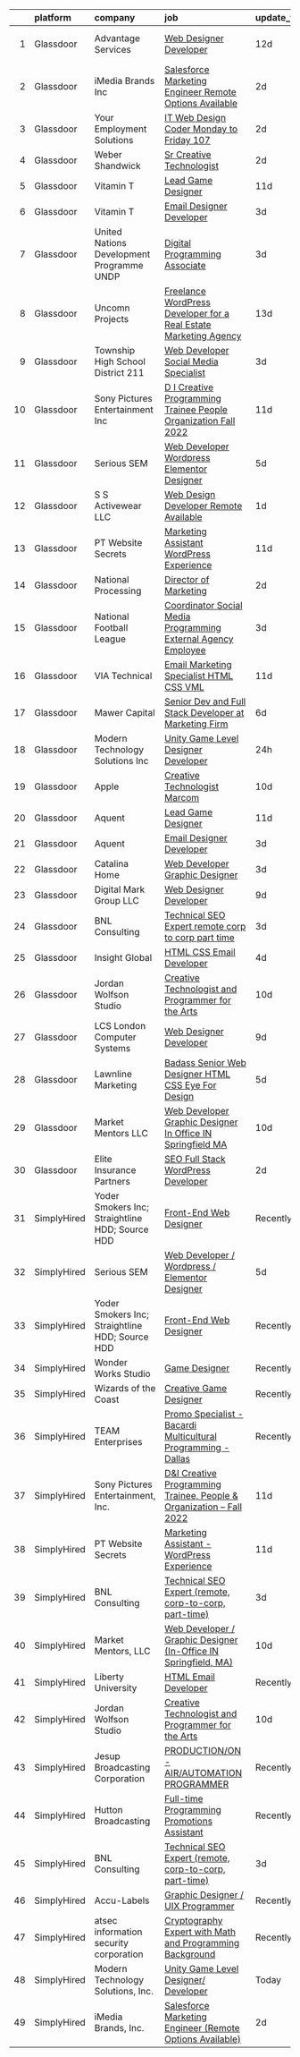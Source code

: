 

|    | platform    | company                                         | job                                                                                                                                                                                                                                                                                                                                                                                                                                                                                                                                                                                                                                                                                                                                                                                                                                                                                                                                                                                                                                                                                                                                              | update_time   | location               |
|---:|:------------|:------------------------------------------------|:-------------------------------------------------------------------------------------------------------------------------------------------------------------------------------------------------------------------------------------------------------------------------------------------------------------------------------------------------------------------------------------------------------------------------------------------------------------------------------------------------------------------------------------------------------------------------------------------------------------------------------------------------------------------------------------------------------------------------------------------------------------------------------------------------------------------------------------------------------------------------------------------------------------------------------------------------------------------------------------------------------------------------------------------------------------------------------------------------------------------------------------------------|:--------------|:-----------------------|
|  1 | Glassdoor   | Advantage Services                              | [Web Designer   Developer](https://www.glassdoor.com/partner/jobListing.htm?pos=113&ao=1110586&s=58&guid=000001833098caf0a2775f53f6f15e6d&src=GD_JOB_AD&t=SR&vt=w&ea=1&cs=1_ac457780&cb=1662967663721&jobListingId=1008103578570&cpc=292036AD7E8A5303&jrtk=3-0-1gco9hionghoj801-1gco9hipbgrhv800-1c0c8364cc3eff33--6NYlbfkN0APNKx5itsIl_6AEtj9J_zJmeANbbWAmSXjIuLUcSmeF4Cth_VZtTtvXCEgTOhJoMhjG6z_bVsNV6GfW9xH3MYjGwoIgkklIMMAw61vxQZy-ESj0HvncMC1_6F_kFktMksMlNmJIcLP-v40gxwmQ898EqjNlwAUKKkFOTm86Do_SvutZLICFQ-9Ag4vi12DPVhsvNlhDma8tk3oImu17P_lOtywIkUo5FMXsppNA_WnwaQoHT7B3v3ofAXgJhaLhMNIK3J8cNkZvHPd52u2H2ADWzmXYA3PHOU1OUxBE3eQaBArvwhg5384laKNusjADsqAsi82mWCJ2aBKptT3oTB4frPBMpx5KvEipLiPNbkeSaW0CBmgJ3ID-324ocEa3n4Z54Bnfei_d3YXG2tFxyFEO-Dn6JIBP5lRxmjNoB5gwbiQhCky0qZ7Eq11W4igsZmtuYv5Gjlh-o4tf4abVq-rIEM2WsiKA7RKbaGxyoA9iaKru35Au9wDV6pHxhEmMOE%3D)                                                                                                                                                                                                                                                                                | 12d           | Fort Lauderdale, FL    |
|  2 | Glassdoor   | iMedia Brands  Inc                              | [Salesforce Marketing Engineer  Remote Options Available ](https://www.glassdoor.com/partner/jobListing.htm?pos=102&ao=1110586&s=58&guid=000001833098caf0a2775f53f6f15e6d&src=GD_JOB_AD&t=SR&vt=w&ea=1&cs=1_23dc3fac&cb=1662967663720&jobListingId=1008128896528&cpc=70921BDA30D3726B&jrtk=3-0-1gco9hionghoj801-1gco9hipbgrhv800-817b4f6a254b6f0c--6NYlbfkN0BBtK8atiSzL1_OKElHOuhC6kZo36AFbA3XBAiBAoXlGBaua2c0PLJ7ro-CyDiCf76F4lDuAsFYns4locw24fNRIq2YDRR9uaiMjcUkympb12IGCY9471Xx40j-iJKDkjhNQawiGSmQJ7Aa-R9Ipm9MiK3vsqd4FVvwY1V5lzswIpSotqZ7mLERvPiOuScqc9WRp6y8Pp3oieV3yi1iLjDwQ8p415jaRQ0XBxQbPOPVuMNGivC2exdhXGB8N7yadS-BKmKqAgryIo1MGhDiOI_uqLu6dp0DyQnOMtZi8P85cZbRi6kzMLT3jCJOPQspvxSeLl5UKsHLp0fhBsiT3CmiPYa2Qn__E8y0IsDBo68bwReKJc0vGvTT4UIxPQ3Fizy1QSZt9MaH9BmVdwWdoi6vX8ctTTINM4unYe7tLkf1MU91ZcI9bHUK16kT9tIH4PFjQXtbJz4UFdKXOg45i4TCUGQcDinrPu3tQ3vpHFQiuMd6Bzp1e1kSz2qQkNQwTjx9kMlEgQe91kRtrYElnsGK)                                                                                                                                                                                                                              | 2d            | Remote                 |
|  3 | Glassdoor   | Your Employment Solutions                       | [IT Web Design Coder   Monday to Friday   107 ](https://www.glassdoor.com/partner/jobListing.htm?pos=121&ao=1110586&s=58&guid=000001833098caf0a2775f53f6f15e6d&src=GD_JOB_AD&t=SR&vt=w&ea=1&cs=1_b055279d&cb=1662967663722&jobListingId=1008129832807&cpc=F41FEAB56D215062&jrtk=3-0-1gco9hionghoj801-1gco9hipbgrhv800-2c9f59b0f4c277d0--6NYlbfkN0BoX6wpDdJTHeYlimlJm_P1-jbwQr-0B8vfz-ygzljkeGzGbXyjUuiWXLc_5d8-cOPG8TVIKlYBr_2im9kAv8sjZambDVdFbgvfgdvgEiH0xCdnpWeZdbmerImX81Q70XaQRLfItT7xnaEjZ7DjLgF7MEFN_TazJHtm_c3lM__LXVixK_R49ltfx1VHpfffsY65dx-6_K71s1jkBvcqeh5WhQkOZFzIFpbHi7IxFu5-8HEyyRKZvZQYvNbRHXn12LsvspmfUJNzHfiev06-8tFYbIYOObgX7Yp9pwvXV9-cJedj_-wpj0nzftp6V1I7JG_4XnDdULa7qm0r328-cmB4gihAHCmMsvBKLbNCTiFgEhD4FH1QKSp0iRlll8IT0Ug8V0kiCIQCW2HGrJf4SaDG6NHp_Qak2Esy0taahuxKuHoV511yLHRBs0DlBj5HwtbGXzcmgjaCOYoaByTakPAQAW7ShTjXAQa25nctPKb-j81gDfPe_AR1xwsjJQuBMXyrhUZL72Z1lw%3D%3D)                                                                                                                                                                                                                                             | 2d            | Lehi, UT               |
|  4 | Glassdoor   | Weber Shandwick                                 | [Sr Creative Technologist](https://www.glassdoor.com/partner/jobListing.htm?pos=129&ao=1136043&s=58&guid=000001833098caf0a2775f53f6f15e6d&src=GD_JOB_AD&t=SR&vt=w&cs=1_2993d074&cb=1662967663724&jobListingId=1008129731799&jrtk=3-0-1gco9hionghoj801-1gco9hipbgrhv800-595880e217b838c7-)                                                                                                                                                                                                                                                                                                                                                                                                                                                                                                                                                                                                                                                                                                                                                                                                                                                        | 2d            | New York, NY           |
|  5 | Glassdoor   | Vitamin T                                       | [Lead Game Designer](https://www.glassdoor.com/partner/jobListing.htm?pos=122&ao=1110586&s=58&guid=000001833098caf0a2775f53f6f15e6d&src=GD_JOB_AD&t=SR&vt=w&cs=1_c4c15030&cb=1662967663722&jobListingId=1008108060594&cpc=334ABAF5D42DC775&jrtk=3-0-1gco9hionghoj801-1gco9hipbgrhv800-f4be4eeb000f909d--6NYlbfkN0DMrcEu7yrtATojKJA7cEzGQ3FdRGWLh0CZQInL4ECGI6k5tN82kdM0OKoro5eXmjohAxU_Qx9zT-puw06eYiGZQ5Q79Sp7TuX3-KBGc5vvFMQDZM2BvXglA0cmnC1ycxOE_FI5iwuLDot1xWUhP-X0Jg64wmMSQ4fWj6f6_cutpnzFoAVaA2ZYTXwqasZ6TWuTXE9Z2sixN2_0YXVBtZ7nTHIDH3IHgFuC_g69IwG5lVLvTKcpLZvc2kGoaAVcsSVXGWN4ySaQEpxKIO8e-rEOErpiZeRE5lkVf3B013WPGmxPf-LQWvUCQ8xEc5aubrMcFWV3x2O2iN8RdjrKvpD3_ME8DA5K0-95k9CNfKvcKsKH5mMD2wQGDDgLNxPe8255QIlMMSMdJdqpDETKKQ2RqKbDC8kBGCEvYNkCQI_4_x1eWIA-mTRxJuE6PH2bQ7vqxr-CmdIpDtN6QJYKI9gFmawt_CoT5Wc%3D)                                                                                                                                                                                                                                                                                                                           | 11d           | Remote                 |
|  6 | Glassdoor   | Vitamin T                                       | [Email Designer   Developer](https://www.glassdoor.com/partner/jobListing.htm?pos=120&ao=1110586&s=58&guid=000001833098caf0a2775f53f6f15e6d&src=GD_JOB_AD&t=SR&vt=w&cs=1_d8c19a62&cb=1662967663722&jobListingId=1008127048026&cpc=FA84DF7EA1EC2398&jrtk=3-0-1gco9hionghoj801-1gco9hipbgrhv800-133ecd7508e94749--6NYlbfkN0DMrcEu7yrtATojKJA7cEzGQ3FdRGWLh0CZQInL4ECGI6k5tN82kdM0cJmh4vC7GggQS4YCC-NAfmmCq-zKxC88tLTQBFUkf4I31SaWKtwIQjq_gVD_4PSldorTX0RxkmXVZBnJxyvYmxjhFieFRy7XxphD9O1ucpkG2qtflqZfJfoiovpfeeDBoZDmw-WvgXkIqn42kbTs6CeAQu1ua-PyQU3xmydHKhmUyshutH2tMfhjgftLPw8wr7otjBaCX6l5Iijhmjj1T483dUL--gyoRD2GtJKEQD37m_8iWxgOjodDC-MDr3Fvk8_B0crLvwvim-9MHxIR_Hjd1gfM6qpWcKg3xZT8_AF2GXOxkMMUTYc9DGK48AgxDhBhFsPU3En-k3AG_8ILtzVSCKSkILmaUJ9vaRG92AiFu244gVFT85Y6NCCk2-ObrSVRPZ65AjmUufiq3ZcQGzXoI-v0Xf2ppY8e7wrOwixBb-r8c1PtLQ%3D%3D)                                                                                                                                                                                                                                                                                                     | 3d            | Richmond, VA           |
|  7 | Glassdoor   | United Nations Development Programme  UNDP      | [Digital Programming Associate](https://www.glassdoor.com/partner/jobListing.htm?pos=125&ao=1136043&s=58&guid=000001833098caf0a2775f53f6f15e6d&src=GD_JOB_AD&t=SR&vt=w&cs=1_7e51da64&cb=1662967663722&jobListingId=1008126679375&jrtk=3-0-1gco9hionghoj801-1gco9hipbgrhv800-c0c7b1a1f72db52e-)                                                                                                                                                                                                                                                                                                                                                                                                                                                                                                                                                                                                                                                                                                                                                                                                                                                   | 3d            | Remote                 |
|  8 | Glassdoor   | Uncomn Projects                                 | [Freelance WordPress Developer for a Real Estate Marketing Agency](https://www.glassdoor.com/partner/jobListing.htm?pos=107&ao=1110586&s=58&guid=000001833098caf0a2775f53f6f15e6d&src=GD_JOB_AD&t=SR&vt=w&ea=1&cs=1_8c21aa6d&cb=1662967663720&jobListingId=1008101514744&cpc=9C2286EA3771AAF6&jrtk=3-0-1gco9hionghoj801-1gco9hipbgrhv800-55c7ea5da921dd63--6NYlbfkN0BKcv96LAN5JP5r9t3e9WCk6GBMa7XVoW6HuhSN1eWrgfSSNrj3GQh8EPqdKM4S0bDx-bPvOJMJns5KLtezFoaJGf5x59ereELTgvzgO3nvo3zukJQ42wvV88uwAOlJiGnTliTmYAMhGkQ1pIqqIhSQs2tGXdQLFW9nP2tPSXFhTXhbzRyJskaU84MZM79wY3Rzw34x0hufnwTJ5pvX1fYrXKA8aPTbWCPhN8VFx4SP0TSl81nUI3t6j8CxLhJXzf_-2MyC0lxPf52CLDRm-JNIxmusizlO8k9V9sD-z7zQYbI9imvWmm6I-GxrlrSsondoWPa_gW05-mZRz-bEswmlR5aeHzxgfxKg6yDurOg2VzxMboWYCPTCWuplnIyQFLCIquw0m6UYgb3CXQpYW5zTxIyyGJy9IY0RTM6C0rxh8zzSXD2OnKK7fSKCcz58Sge_C3hzezAMWjRs0VmfYpBH-EvtdcwiH4PsN5Sdj_raF1y714SagsU-Lrc2RSzDj69oqxQgNrr0KUfW11mPe3985WaMDJPPYSe49WPeaPFCx-jBjEClaIyw)                                                                                                                                                                                      | 13d           | Arizona                |
|  9 | Glassdoor   | Township High School District 211               | [Web Developer  Social Media Specialist](https://www.glassdoor.com/partner/jobListing.htm?pos=110&ao=1110586&s=58&guid=000001833098caf0a2775f53f6f15e6d&src=GD_JOB_AD&t=SR&vt=w&ea=1&cs=1_58c53cd0&cb=1662967663721&jobListingId=1008126791574&cpc=B576E40E3A51D23B&jrtk=3-0-1gco9hionghoj801-1gco9hipbgrhv800-31c2bc176e2bcbab--6NYlbfkN0BvRTtPYviBXXga901bZda-x9dVbr3mkLrPNoe7KgsTz68QsHh34GSM90vVwyTaEndtYI0pe953W1rkkBGAbyuAKY_ZszoiwJmg3JbfF4AW655q9sZlWK9uJIjd_GGvixM2nNpmP1A7p0parvgProH3THElPIkKORt04eYR36BtKMpoYfce3ruRaPmIVLoRf_ojMk0pLddUNgQmr6eobZYK02fZCtQV1vEjEG_JRfiwkyaVyko1uhfOH53ymtzK7eIDrUmvNNS5aKiDJsAZ0gUBDXh7SjbIC_l1EQ1HR6wlneFHi3r9GA4ccbhRuIoWD73txHCnSSwbhzl9AvG1751eFwnH5kkNgGV1UwYMrGENz1Jw7RsQnHBAaNbREHdWyaLP9PoU6NaF0Kb_Nw0oZpzvrykWVMe6d-uryXKYCnhoMHAgCO74t_m9sVeQh4kl76gQx1oDB8k36oeNTtH3zwP1QIZOJ_CY9XN_D8S8gIZXV1OLsswaSkItG8agw3gHTmj6qI7A5a_BotiXwIaTS-tm)                                                                                                                                                                                                                                                | 3d            | Palatine, IL           |
| 10 | Glassdoor   | Sony Pictures Entertainment  Inc                | [D I Creative Programming Trainee  People   Organization   Fall 2022](https://www.glassdoor.com/partner/jobListing.htm?pos=123&ao=1136043&s=58&guid=000001833098caf0a2775f53f6f15e6d&src=GD_JOB_AD&t=SR&vt=w&cs=1_d4b114a4&cb=1662967663722&jobListingId=1008105881655&jrtk=3-0-1gco9hionghoj801-1gco9hipbgrhv800-4798cfcf5f8aef95-)                                                                                                                                                                                                                                                                                                                                                                                                                                                                                                                                                                                                                                                                                                                                                                                                             | 11d           | Culver City, CA        |
| 11 | Glassdoor   | Serious SEM                                     | [Web Developer   Wordpress   Elementor Designer](https://www.glassdoor.com/partner/jobListing.htm?pos=124&ao=1136043&s=58&guid=000001833098caf0a2775f53f6f15e6d&src=GD_JOB_AD&t=SR&vt=w&ea=1&cs=1_bb53ab64&cb=1662967663722&jobListingId=1008120875633&jrtk=3-0-1gco9hionghoj801-1gco9hipbgrhv800-47c965003bdd69a0-)                                                                                                                                                                                                                                                                                                                                                                                                                                                                                                                                                                                                                                                                                                                                                                                                                             | 5d            | Remote                 |
| 12 | Glassdoor   | S S Activewear LLC                              | [Web Design Developer  Remote Available ](https://www.glassdoor.com/partner/jobListing.htm?pos=108&ao=1110586&s=58&guid=000001833098caf0a2775f53f6f15e6d&src=GD_JOB_AD&t=SR&vt=w&ea=1&cs=1_983bdb21&cb=1662967663720&jobListingId=1008131212019&cpc=D69957E0862862E0&jrtk=3-0-1gco9hionghoj801-1gco9hipbgrhv800-e77e0e5672b8281f--6NYlbfkN0Ajr136nt6A_LHOZ7dazkZBMRVGXfFx1UH3hXSlGZi78qV2vh4IIPaG56QxCFgA56BicBY0oInP0QPYJd4kFVbc7huEHz1FXVqLxP8gElzXxfnWXkWC5Tk3amEWpKQOdd2DP_B235foqRfXk2sCy5zcr5ta9uztYyWr8zoLSfktUae741wAEOImCxf8e0o5q_ycQgCe-ixKA06BIbumOe5BLPPJtlkagwve9y4va0OfsQAKsxCenDo-e0egBF_YeVmTaHsb1PpDIbaoJ-eYjDbMmxUWv8fj7G0beWAKyGORx_JlfmO-hjc2X3U4Lq_pWGgn2y_yf7pD5wQMmCT-zg7gRxv-1pWVYXalYASqNipyGcm_D6yJUV8N8BWOYRmHeUHCXzRQRQSM7ARFwpZNe-L-ul8Je8fixH5MQ1VA-D8kqxfZN-s_5JeneyQklTaG6FEQEu2Tedji3kKG4UAM1IH2NCtatxwaHVUiEYu1ValIqwcaQEyxaOk4vB7Dk8a0yD4VpZECj-feWEDPsUfv0IA5y-i78LLHh7mGAwdMUjaajD4omhr2W71eO_-KrilXPT9M6R97M1Xmkjv_blWPw69WSYTHjMxxnwY4uG6cK9oJvzS7nOPnGSusm1IKuXwMqOrBEUx8wtPVv9WTDxZe2zrLWTlZgm7FsG2cO4z_vsRypsQn5DkemYiP3wJt9kx4EIov0odx0NWaIO1Z4lo8RMj2Va_G_nT2h_AijjaOvkwb2h9ZE6TJmd1nEfxwIJZjfHs%3D) | 1d            | Bolingbrook, IL        |
| 13 | Glassdoor   | PT Website Secrets                              | [Marketing Assistant   WordPress Experience](https://www.glassdoor.com/partner/jobListing.htm?pos=128&ao=1136043&s=58&guid=000001833098caf0a2775f53f6f15e6d&src=GD_JOB_AD&t=SR&vt=w&ea=1&cs=1_39ac5d77&cb=1662967663722&jobListingId=1008106201773&jrtk=3-0-1gco9hionghoj801-1gco9hipbgrhv800-479775449f138a9d-)                                                                                                                                                                                                                                                                                                                                                                                                                                                                                                                                                                                                                                                                                                                                                                                                                                 | 11d           | Remote                 |
| 14 | Glassdoor   | National Processing                             | [Director of Marketing](https://www.glassdoor.com/partner/jobListing.htm?pos=111&ao=1110586&s=58&guid=000001833098caf0a2775f53f6f15e6d&src=GD_JOB_AD&t=SR&vt=w&ea=1&cs=1_293f7a64&cb=1662967663721&jobListingId=1008129859229&cpc=983919718F9DC6F6&jrtk=3-0-1gco9hionghoj801-1gco9hipbgrhv800-14822a1a6678445d--6NYlbfkN0C7FdYqye7fR5lUV8IgWPkZ54W6iO3v9h1VSxsEbL_uy5syd58eeU2TZYzRRJLfr_9-MDPy5jpnJ4tXrtflgd4V63xn5Hu5qzuq7z7D5f56TIlDf3CsOTePerXDN5WWijbQY0B7v-mDuucbc4xp6o6btPbjXiaJWXDvJWf0tX60w1X7rNiEYsKNl6Fr5VS567QG08ZiEGbGqnde_3QEspLhh-rZSC9Zi62o2TT8kzyo54Y9K_DOdyJQmNsfnsjoXXmE2IM3gt8BJxs9QHo0M9uCWoBIMr-DhD2eqrhiH0iV2O3gi3UE_oj7UciESKNmbPfvw9WhBiPFXJPZNOMfO9441jFx-Le70UVPKB7gN0jk2962I_8F6AJ-ID7yWS3yprERvT1tl3RfIuyT49z_RIDtIcyK6L4gxzCvbXGSLxFlnjEkZOaBDlyMqZ3Kpi1ysvmPH4lWpBO5n7WR-OEHpAhzN-2cokKbTudxfZMAvVMDsVH3BSDZQhlRrfiBwC51CJlC8aoI7qaLOA%3D%3D)                                                                                                                                                                                                                                                                     | 2d            | Orem, UT               |
| 15 | Glassdoor   | National Football League                        | [Coordinator  Social Media Programming  External Agency Employee ](https://www.glassdoor.com/partner/jobListing.htm?pos=130&ao=1136043&s=58&guid=000001833098caf0a2775f53f6f15e6d&src=GD_JOB_AD&t=SR&vt=w&cs=1_7d894561&cb=1662967663724&jobListingId=1008126536086&jrtk=3-0-1gco9hionghoj801-1gco9hipbgrhv800-4c6860643e50d906-)                                                                                                                                                                                                                                                                                                                                                                                                                                                                                                                                                                                                                                                                                                                                                                                                                | 3d            | Inglewood, CA          |
| 16 | Glassdoor   | VIA Technical                                   | [Email Marketing Specialist  HTML  CSS  VML ](https://www.glassdoor.com/partner/jobListing.htm?pos=105&ao=1110586&s=58&guid=000001833098caf0a2775f53f6f15e6d&src=GD_JOB_AD&t=SR&vt=w&ea=1&cs=1_1abc061d&cb=1662967663720&jobListingId=1008106177694&cpc=7B56092626AD5646&jrtk=3-0-1gco9hionghoj801-1gco9hipbgrhv800-a7b269db53e92351--6NYlbfkN0DiMOjtWe4T5v3kAjl8_2bayrJS56UUlntEwXslP8cANY48OY_wSkTvA2xp4BkUxfc-0SJDK8YWz_8RiUcQc6IgiXLzEtdd8hHZ9AGkF3JwasucB1Ts6R5QsAtXRi9zIUpT_HqQbx0QAi6DTNV_7ddAE4nZK7aZ6_cbJfFtruoXrhFPG3p_NjQINC6_wlzgxXJJkTi2HJzyY7VRW67RyB_urwaGN8UdAU1Eio7ga131vIY_KDOkcPpJtfN77HxqXuv_tb6L8pCc81AJ1reKvw0GA3q5zC5bVPbdp1Vs8uWmT48oFp_6cxPja_W26EX0pLRL6FOeCuUbe0a-ve39ge3r0DHrfkIfN5FVfPlAJm3fSPklqySWovJYNLO6Kf0EhG-gzJKZpOi3KEoNLKlqMUPwvwUe8pETpTjBIC62TaXn4gFHGVJS9RoSku14TKpRH50xYrGqR8H86ZQJzRYeA-hKubALvjRfoXc-5V9lYb8C6FZI6X4oYCItbnC6mSjZ--nW0kYnEN4udc87iZOKW2d2y7n13jyWRktq_OWlIY6WBw%3D%3D)                                                                                                                                                                                                               | 11d           | San Diego, CA          |
| 17 | Glassdoor   | Mawer Capital                                   | [Senior Dev and Full Stack Developer at Marketing Firm](https://www.glassdoor.com/partner/jobListing.htm?pos=103&ao=1110586&s=58&guid=000001833098caf0a2775f53f6f15e6d&src=GD_JOB_AD&t=SR&vt=w&ea=1&cs=1_53cf0c68&cb=1662967663720&jobListingId=1008118949504&cpc=EF3517814427C4B8&jrtk=3-0-1gco9hionghoj801-1gco9hipbgrhv800-1073e5773866655b--6NYlbfkN0BzyIYrTMR_AjNKh_kvAG8N613gtHPANQ3sdLTkrtBd-xoNshQoLJljG5LGTFOBz0XgnGPkInm1QyVRzwhKcaMw1lQ2emXWTGze3rmnmzOLUucJ4k-c58iDjY1OrydMVvXRXB-Vg3aNKb2e3B6Vy2DcD6P3m_29_M8OMxNiwQ2KA88cY4UXbj3QoS7XpJELSJenbZAT7RN_0DwZbWIyXnuAxKMNQsMWV8gRiNVr7LOLAbnuJzdDaumoUZpFCwTO7EaT6jYFNk8EEKBkQicWCMUOsqxBNpFBIfNDEVVWW5FJpX5NiXDWrGxrxGbqMEz8pQrGWSgYAhH1LcPO96l-5sXXWS6rltPYwf7uuvZvChPFKirLBmWmDdzvVqyWHL9buRqbNKiVxCsTfBOdfsdAdgkbtWmEpXS5hsG02a8u-bfzNIpTxSi1hpdLRfvSU7-M65QVT73Xw3ZGbVOrh5MecZReedSpRJZDFHZNjaJolAt94FzIJg6CCF0yZ6e4fh9_n3ltqf3EyjcVA6fd8WW6Wr6F)                                                                                                                                                                                                                                 | 6d            | Clearwater, FL         |
| 18 | Glassdoor   | Modern Technology Solutions  Inc                | [Unity Game Level Designer  Developer](https://www.glassdoor.com/partner/jobListing.htm?pos=116&ao=1110586&s=58&guid=000001833098caf0a2775f53f6f15e6d&src=GD_JOB_AD&t=SR&vt=w&cs=1_1cca0d0f&cb=1662967663721&jobListingId=1008132425349&cpc=3BA4CE39D5B5DEF5&jrtk=3-0-1gco9hionghoj801-1gco9hipbgrhv800-0a88ef1b962587b2--6NYlbfkN0C26OT7h5zXl7z1yVTYwN1d43osiYS9hmGqw_eY7i5KFzRWaSyxghJjTLzNEsEWeJg2uT84Q0b5CKffvvP3NBncxTu_TgNE9J81lAmJPSmQ-3mi6ywL1wtYjzmX6qWRrTCY0cYNq_gxzYkM-S9HJeE7F_PLxS-KR9-s3cEMD2_1uUY7QvOfarzzpBj5El-P8iii2c9yNvr8uyuD3bHfZGInk-vyceTXid0rmVhyUAgjxksBjpK5jwQp4vzgasY8UgQgYOBcXR6woIx2j9FzWANCid8yt_nh6qJl3Lw2o6j_HcC809AKCcIYR07Gr5Mj1_tACr6nRAhSpuQEuPFFIbieqNhi1TvIgBmBHJ9FoePmrZfujztDEpqrelkusq7Xw6bujXKhNjHIlJZPuR69FsuQqkpJnLdPwcQ_WwIfvTb0qDdW-EDSJf0J)                                                                                                                                                                                                                                                                                                                                                       | 24h           | Huntsville, AL         |
| 19 | Glassdoor   | Apple                                           | [Creative Technologist  Marcom](https://www.glassdoor.com/partner/jobListing.htm?pos=127&ao=1136043&s=58&guid=000001833098caf0a2775f53f6f15e6d&src=GD_JOB_AD&t=SR&vt=w&cs=1_b3b5db0c&cb=1662967663722&jobListingId=1008111206952&jrtk=3-0-1gco9hionghoj801-1gco9hipbgrhv800-44ee546d4a615340-)                                                                                                                                                                                                                                                                                                                                                                                                                                                                                                                                                                                                                                                                                                                                                                                                                                                   | 10d           | Cupertino, CA          |
| 20 | Glassdoor   | Aquent                                          | [Lead Game Designer](https://www.glassdoor.com/partner/jobListing.htm?pos=118&ao=1110586&s=58&guid=000001833098caf0a2775f53f6f15e6d&src=GD_JOB_AD&t=SR&vt=w&cs=1_7195305b&cb=1662967663722&jobListingId=1008108310078&cpc=F41FEAB56D215062&jrtk=3-0-1gco9hionghoj801-1gco9hipbgrhv800-0ddd2e219487aba8--6NYlbfkN0DMrcEu7yrtATojKJA7cEzGQ3FdRGWLh0CZQInL4ECGI9gD0Wolx9R2EDT7B77c2cRj8iidoX7eQVC0t6PEugt0eB5PzpB2fgoj1__UV7p8RAaYnSo51AE4ZzlNz3TKJDGRSzEWwS13w7v4UZFRIghbTNMFFynAV2bLsPd0y1kGH0hCF527et3cwXLh6aQhKDHmBMRBqHrpivGvskF3fGwZcdzDAT68G0l5q_D366rCcGcY6FTMQ66RYAHZw4pQE24Mr2MNigISI66lcWV3ySUSgCXgRCF5RL82yQ6FzlVan9axOeLlnhltMFjsukP1lGx2zpq9jaO29IoAsNj9PjJPfE6kx2Sh8b2ylL0xDYshdkDQK9qfAwY5--Pv7FmwAWafjkkR1KP46E3cJhsV8X8Q21FqaLyWziD7za-lSvUrKL2bgDbx-a9ArGLCvtXyCCC1hW82frLRHtL_uPh1XLvgZxvyCGA7Nr8%3D)                                                                                                                                                                                                                                                                                                                           | 11d           | Remote                 |
| 21 | Glassdoor   | Aquent                                          | [Email Designer   Developer](https://www.glassdoor.com/partner/jobListing.htm?pos=117&ao=1110586&s=58&guid=000001833098caf0a2775f53f6f15e6d&src=GD_JOB_AD&t=SR&vt=w&cs=1_7be248d7&cb=1662967663721&jobListingId=1008127103959&cpc=1FDE87803EF93CD3&jrtk=3-0-1gco9hionghoj801-1gco9hipbgrhv800-d728f7b1044b615c--6NYlbfkN0DMrcEu7yrtATojKJA7cEzGQ3FdRGWLh0CZQInL4ECGI9gD0Wolx9R2v-Aex0-GK04LMXPURfGGnNi5uqQzFCg0hF2TYxmKGToa-C7itZzGO5PLQDVPaX3gxMtS-lBcSLPRUoR54mHyaQGwU7jJFUzGc3p3xB49LrIbkPamR03ue4O0GWlgEvP47bY6fip142AYaXZqB_GmxrHL692Y7OkhROugqGxVp_l-M2UyHzSwNwvuR_HTBojNawfEc39ODy0DgzO6dcAMsnTSUN-oADFP1_cJFl6PrVBW4Gu3HDTBwbCuaJQkII2w7HQqlw70hDtvBuOrrgcxl4PfSPZ16tIVxIMbQE3y1MpysWSwlAfTBM03bKo0mnSXApe8k3cBqgadqfoNLVG9Qiverweu3Iu8rKDJPVpm_95Mgp_joTvQ8Nu6DQz3kjnKjbbst-O7EYQC8hUNsArUmA%3D%3D)                                                                                                                                                                                                                                                                                                                                     | 3d            | Richmond, VA           |
| 22 | Glassdoor   | Catalina Home                                   | [Web Developer Graphic Designer](https://www.glassdoor.com/partner/jobListing.htm?pos=115&ao=1110586&s=58&guid=000001833098caf0a2775f53f6f15e6d&src=GD_JOB_AD&t=SR&vt=w&ea=1&cs=1_baf6bb9b&cb=1662967663721&jobListingId=1008126744238&cpc=AF770993EC679D41&jrtk=3-0-1gco9hionghoj801-1gco9hipbgrhv800-e853527e115b99b9--6NYlbfkN0C2jZJFrLxaPA0GelnsGYXGIqBCI4fxbylvGcZVymefRVHTge5Vuj8fmjk9WeL_qMAglPTVIaoVPsSBLS28IXChoGYeq-UQtzX_TJY9-6q5LtESYZh4jxehow0o9lDjnHX9wN9ZBMJcNgKm6f1s_0LhC4kjYiGbTFXChbRwEYeC-xWSKCL9BrSwtreZAJ8rYO6nQcS4JKiFDZ8KtgXhtZngvyoiUXW1qaobRysu33L4Ec0qas1OtubVbb6H9MhHD3xmkzboTnMdi9ne3U_77tQqNtAu9I19jzM8UgBhLq8BG2asKjcUnwzSa2_5l8jlMM_OnqSXTgLw9iwocMeQD0Hrz2XXpq348oskoBsLz1-3mpOiLCeMP_GDnCfU3DKd8yjgc0d5QMk-jRsriXsK9MMDRPBQ3MZIp69cpNq_km5jk6acD3Sq6giYzZhvnWgMXnK0CFPdK0pdtFxrXiYF87oUzUr8uD-nWNWSyoQAy-rvh3jrLJDbkRsvSUcpIz99CyA%3D)                                                                                                                                                                                                                                                                          | 3d            | United States          |
| 23 | Glassdoor   | Digital Mark Group LLC                          | [Web Designer Developer](https://www.glassdoor.com/partner/jobListing.htm?pos=104&ao=1110586&s=58&guid=000001833098caf0a2775f53f6f15e6d&src=GD_JOB_AD&t=SR&vt=w&ea=1&cs=1_ce1a6ec8&cb=1662967663720&jobListingId=1008114370558&cpc=8A2751AE3750FD0B&jrtk=3-0-1gco9hionghoj801-1gco9hipbgrhv800-6828cf6de63f7dc1--6NYlbfkN0ANkou4taVk2XZZ848dRfo5kKh06_3FAnany_4ItHTq-u6JcicZqWFbHbAxD0ssval1uFKr5hjroKk-voQEJfLVfjOS1uxmnHK5o9zB5WB_W38-GmKH85zuUArPfKNnqi5EucZBCpaZUSBgLt-J-gcdNl8sDK17kpXmpyKs7WEpLczd0bRzTN8gOeg1b1Lqt5Vggby4v5VXvPhWfHlXz53ihQxjG7jLTB4zJwIONUkh-V6VkL_e-6PYmLGXYbHML6tuR68DkvyecqbqHptRh4qdG_DQw55U97ScsEwSeSpBqMSkN86Pqj1-8R3msSFvedDZE7vA7LSbQ6ekmZNumrf7NXJT92NvghNnI9PnuCo4TzbSYri204Q5rYu0GkpiJzNfLOC9SDB5t-vdlnldLBA3S-NbkSm1ETkLthv03K2aKjgNRq6SzYNkWk20ZtKP0c0Qa7-6t_uxa0OUrEEs07NZYInSI_p0iQ_IZzbzC-mcvtqdtQ1bOn4PoO1dlixF1Qc%3D)                                                                                                                                                                                                                                                                                  | 9d            | Beaverton, OR          |
| 24 | Glassdoor   | BNL Consulting                                  | [Technical SEO Expert  remote  corp to corp  part time ](https://www.glassdoor.com/partner/jobListing.htm?pos=106&ao=1110586&s=58&guid=000001833098caf0a2775f53f6f15e6d&src=GD_JOB_AD&t=SR&vt=w&ea=1&cs=1_053f1c0f&cb=1662967663720&jobListingId=1008125956128&cpc=7F6F94E2229B3AB5&jrtk=3-0-1gco9hionghoj801-1gco9hipbgrhv800-47594a9c03d0d9ee--6NYlbfkN0C_eQCgnQ3dunn2kgXxy7uUxBB8Rm9uGSd45wqHXb30Yhouy9iaZ5tM-buZODdeWhkxcLZ-P8HpVwdiJJkDZwZdqfCN6nBcd16_TJfDogr1G06Jkw1xVd5RFtOvPKtffE1EIfYg4PMn3sFvUuwX5OwMAQzJ6VlzbU0P-e1WfYEJzV9Zh64upAZHapz5_nyvl3lrpBrBk3KGQnJ_uR5k3XykfMddFfwAgIznbIhHGe92PaevCRYVrVU9tYzaaRDYMa3lqXyUqucKFFQETSGcbBJGOcysy_Gh-shpB33kpTXK7nWGdEovPJGImZGt87EL2ykvpT9jAiAaPi0EQj5gOstBq5JzconzwTwgnMJkR1k0mLNA22L0L2XBasTu2PpFUZeENu7SDomD0Rfhp3mmD7RzlVnaKuoxJA8a0HDwf7MLWAE5_7HTlG-kEeTdDgF3db9FwirHOJ8gOENVd3O32GFxAwm7MqSU6Zy7SdCJNApeI3YzN5f9YznO28efZ7fH6PU%3D)                                                                                                                                                                                                                                                  | 3d            | Remote                 |
| 25 | Glassdoor   | Insight Global                                  | [HTML CSS Email Developer](https://www.glassdoor.com/partner/jobListing.htm?pos=119&ao=1110586&s=58&guid=000001833098caf0a2775f53f6f15e6d&src=GD_JOB_AD&t=SR&vt=w&cs=1_41d98715&cb=1662967663722&jobListingId=1008123851405&cpc=F41FEAB56D215062&jrtk=3-0-1gco9hionghoj801-1gco9hipbgrhv800-2bb26e53df401d6e--6NYlbfkN0BKkHZu3wF05EeDimN_p6sYpKCMArvwa95YdH7UpkaBCqc7l59Erwqcl-ZxWPl_M-kOqp5g47M4lDTLA9QWPY8GVtcc5XMeFW-fO1w-LLs1gMDn2roTG1J9Q4HzZE-9ZrOazbX_1T8hdOGnWKEFIEf_xeEjHxa2TEEZsdV2ushupVkvfEtlwM7NQ6hnrJCIRchoSA4wWMgj-ZM65jkM11tuGYKfPrbAnzJr_8z6KMznj1BLZFU52BhUjf9_CRmnLLZ5uJnx_ea2WBL2mTbRC2YoosWlt2iSJuYYJCgd92L0RaEDcADI8YVNcfJUbSu2PvQOgyW9baRz237DGsJhVV-5J2dqNol5-Sj5mgAkXX4owWZDhZSKYKV-00ZEVCNpedHdSNFG2wRaFE5IqTsxKCiZeI3uOjDfXkJjULtQdNls2A3nYg7opqskNccnhmIYCaw-wk1sIPtzwCbowEDCZZz0OJnY0OeV8NQD5oVBIiTHWQ%3D%3D)                                                                                                                                                                                                                                                                                                       | 4d            | Seattle, WA            |
| 26 | Glassdoor   | Jordan Wolfson Studio                           | [Creative Technologist and Programmer for the Arts](https://www.glassdoor.com/partner/jobListing.htm?pos=126&ao=1136043&s=58&guid=000001833098caf0a2775f53f6f15e6d&src=GD_JOB_AD&t=SR&vt=w&ea=1&cs=1_4d8233e4&cb=1662967663722&jobListingId=1008111369086&jrtk=3-0-1gco9hionghoj801-1gco9hipbgrhv800-c131358dfa58f6ae-)                                                                                                                                                                                                                                                                                                                                                                                                                                                                                                                                                                                                                                                                                                                                                                                                                          | 10d           | Van Nuys, CA           |
| 27 | Glassdoor   | LCS   London Computer Systems                   | [Web Designer Developer](https://www.glassdoor.com/partner/jobListing.htm?pos=114&ao=1110586&s=58&guid=000001833098caf0a2775f53f6f15e6d&src=GD_JOB_AD&t=SR&vt=w&ea=1&cs=1_cb0d862b&cb=1662967663721&jobListingId=1008115098853&cpc=973E6D846143997F&jrtk=3-0-1gco9hionghoj801-1gco9hipbgrhv800-eb559503626e437e--6NYlbfkN0CckLY1Y7Nzm7RAXoTq-bvgsovIKUj47znE7HlWw5vlrDWT7l6GaPFsZiavTqzdiZefilkq0eK7ooO2UmyEjA3ruDPHRYqPAqZHvh3uHCCVFes1hX1BlSNoTOeDBO0sulnga_OCt1XMUtjx7hcPflgmxo19x375lNV3DrNMeUXqm1UbMfPfxuQ2Dw5dPd9YlI3DLiBdETwfV1huwKTc2Ul8NpP3OSEvaLDt1e3Ge-xzO26BF54PmiYngJTmGvJIjCrZrScRiqNISj2BkWGSVWTJJR0tD6adlq9MkGMH3n7MmfsXhaXMwcINXm4sZic4v-lnn4dfc1PPY_15kuWw-in37Reb1vWiqona9Z39yEGEK-9FSNc7XspFbBsjf0uvE1RlBW9b-GAipMH4jVJhqEdPOsDMWNbljk2g60H_pnBVt4YUz3kOSRwEyC1KOrtGbCtRYVv3f0QLV2iIL5wh-j6stkN08ud78LV4M028kd4buzDWNM4Z9vhvwF6UKOVSoLJuhCv3WBi0gtn4hX3ItcJ7pw_5H7JIPInQd_ZG2dO6KNy8q2Cvn3oKgRwz9kZde3Terb8Bv296FMoHvET1il3BolfrHm9_rIwfa3DeqN4GlJt6YJHhxbFYpLLVIej821i2jwi5MXVxYws4frLYZxgiHL84YIW_q2Xb-A8a0mpkxW0nPabPFD44UzguZiZkKS1884r4oKLurYnyzKCaeJDXu6RHgwTnNLNAC7Ag-a1fPX2Q2QAnmk4ZYiWDZ4jBSKw%3D)                  | 9d            | Cincinnati, OH         |
| 28 | Glassdoor   | Lawnline Marketing                              | [Badass Senior Web Designer   HTML  CSS    Eye For Design](https://www.glassdoor.com/partner/jobListing.htm?pos=109&ao=1110586&s=58&guid=000001833098caf0a2775f53f6f15e6d&src=GD_JOB_AD&t=SR&vt=w&ea=1&cs=1_93aa931d&cb=1662967663721&jobListingId=1008120882675&cpc=8F7BC0C6B9F707AE&jrtk=3-0-1gco9hionghoj801-1gco9hipbgrhv800-799d3b6200d2ca0f--6NYlbfkN0CSgGTbSPgM0xpgWRkp5SRTexU57Zk_6_bZ18eqb9d2QMNixyVwwV4KRgTmDlEdWYROdGtgbEQb-8Pp6gz2lZmPmMAn0Eom_K180qwYKG-HjvPXetn6GdzIsbOYxjIjPc-xMeaRUTisCAvWWTTINzVJJhpzwIIMRxRDzi18rR0lRruj0YyZxufEfF9YWIB5Sl3xVWMxKticZfo3rgdZT0yghaBfjjf52Z6DXUIlIBRVeTzVHbZzBMpYicqIQHbhXlgjaBsxqU7XTIF7m6ipPcbjrk5mRdXxfWJ2bg1O-VldGKaWGvUJWoziPI3fStxnN8Cur59aX8RYqz1z2JBriqQmn_I7Ns3Qlvkis-_DnO5qcwxTmWbbI03PQJqGdP4yg5ntMYDyTnS5fdzu6gp15BaiGafVf1qhgKSbCy3FxOW-3MKoxtDNfof-NVA5IL4n5OO60ye3SV_rv5l7BiSAv1e38thF9gj0qr61fwi_2M2fHhhc0PxYA9P-HDRHMycx_3vAi7ketoR8biaHzoISvEfSL1tOVaYeErVsb4Y0_0P3-A%3D%3D)                                                                                                                                                                                                  | 5d            | Tampa, FL              |
| 29 | Glassdoor   | Market Mentors  LLC                             | [Web Developer   Graphic Designer  In Office IN Springfield  MA ](https://www.glassdoor.com/partner/jobListing.htm?pos=101&ao=1110586&s=58&guid=000001833098caf0a2775f53f6f15e6d&src=GD_JOB_AD&t=SR&vt=w&ea=1&cs=1_81afb0ac&cb=1662967663719&jobListingId=1008111288282&cpc=FC5A1EB64668FDA0&jrtk=3-0-1gco9hionghoj801-1gco9hipbgrhv800-a69e8f9edaa7370c--6NYlbfkN0DrgQq5ECBajiuqohNCSf6c7_2Cek-sBUhiO2bmmkiCIcpzLyXLzEAo_itrRzeSh_cWpy7BT4bN57ryTfdnWo0gWGaocdBLo3L4E08-ygdD9TDyaXhHptLZmoAT3Vg8wSELq80bb9aRGRnwRMKNLwkwVsvZnKz3KHQP4Mix_zEqQZUuuLUoMaIf60fEZYRLl5EVhUIwq-QQN6ZuW-fatks7d7DzRGEJLYR4Hb1hzYevcPmXX8YnEwAod6u2tbfVkTR1IPH-f-Dg0o-2jtvpVb2S3MDUjNNzR9mHOumPOHGGCJ9WhLFRdGT-SaQDWIPzc1KeE8Nv-DvFG8A8yRcNhSMMAxmMyG3Nb15DmiqJtgDfpxNR9qz4Arfo6JgpbEbmiwh_4bE_V4dhmmJfv5FvwSYukMkdGzZLfJjIRecyInrpX9pZf7-JX1cxEtJqoDSZRecQjNnaXw93gomlcXnzHwsBN8FnWGNVpZ6OhO7fybWwlPXKXHxgQQGTPJZcYhDDiGtXoGk3LGs7R0Ibar1re3Dpub_rJIMNKPTHQlcpf7Axl1wuh_m7gi41)                                                                                                                                                                                       | 10d           | Hartford, CT           |
| 30 | Glassdoor   | Elite Insurance Partners                        | [SEO Full Stack WordPress Developer](https://www.glassdoor.com/partner/jobListing.htm?pos=112&ao=1110586&s=58&guid=000001833098caf0a2775f53f6f15e6d&src=GD_JOB_AD&t=SR&vt=w&ea=1&cs=1_2070f211&cb=1662967663721&jobListingId=1008128924088&cpc=44CD5376B8534B8F&jrtk=3-0-1gco9hionghoj801-1gco9hipbgrhv800-f34b12219d163dd2--6NYlbfkN0B4jp5mfsiLEiFpPCxOna81i2z6rJx9ZIZWhVZJ6SFnYUGkCbq1OB_b66yE1zGRLQikOHSVrjg7EkZWifK1I5qpRAVxXBDIIViP56r0IwEOrvLSBHjeagFhamrb1XFHNFAvdHMX_-comMnbUtOXozBveEob8heR9GAJVNgAFYUJ3jxt0LkTltBo8hoISCdy4uOnvl1nzofe0MYytpkVdl7NnHV8IazA_EBoZ3By8JksDthwRZ_WXAQx1GzFsNJpLiL0pCBD8bLqII_OiP5Z5nIEVk7_WS4JsuCKfvGXjTyRaQshf__NjcoHyB5orKu-3OcPG-CBKgkiiwCyyF6iFmauODO15icP8Nla-sWTB-GZm4F-Pe2CYvnrZyu2qsqtV-7fgdTk-G_N317-92FDLpc3v4LotIo2PBxEHrSXCI1SD9vBHJJsKU7pYCMNchHPVrdbUPKoBPNvEJPTlZHSfb3F_MsdQ7lUDrAlJ6Wm4RZ0Reyw-mXS-zvmi_bMHG_LV6E%3D)                                                                                                                                                                                                                                                                      | 2d            | Remote                 |
| 31 | SimplyHired | Yoder Smokers Inc; Straightline HDD; Source HDD | [Front-End Web Designer](https://www.simplyhired.com/job/dQp1X-q1g0E5oSepYRQIAk9XqxDK0CpGeXQylmMJ0DARQ34yZ-ZbsQ?q=creative+programmer)                                                                                                                                                                                                                                                                                                                                                                                                                                                                                                                                                                                                                                                                                                                                                                                                                                                                                                                                                                                                           | Recently      | Hutchinson, KS         |
| 32 | SimplyHired | Serious SEM                                     | [Web Developer / Wordpress / Elementor Designer](https://www.simplyhired.com/job/aCf_9_ugq9Xy9HyGkNLILKPG6qCWF7PUYz5r9eHDEN88XxCoYc1qPA?q=creative+programmer)                                                                                                                                                                                                                                                                                                                                                                                                                                                                                                                                                                                                                                                                                                                                                                                                                                                                                                                                                                                   | 5d            | Remote                 |
| 33 | SimplyHired | Yoder Smokers Inc; Straightline HDD; Source HDD | [Front-End Web Designer](https://www.simplyhired.com/job/dQp1X-q1g0E5oSepYRQIAk9XqxDK0CpGeXQylmMJ0DARQ34yZ-ZbsQ?q=creative+programmer)                                                                                                                                                                                                                                                                                                                                                                                                                                                                                                                                                                                                                                                                                                                                                                                                                                                                                                                                                                                                           | Recently      | Hutchinson, KS         |
| 34 | SimplyHired | Wonder Works Studio                             | [Game Designer](https://www.simplyhired.com/job/IRDSHCXny-XnZ9e0Tp5o0AZdJ9e9M8q9J0mr_lPmVBctFTLfqeS3cw?q=creative+programmer)                                                                                                                                                                                                                                                                                                                                                                                                                                                                                                                                                                                                                                                                                                                                                                                                                                                                                                                                                                                                                    | Recently      | Arlington, TX          |
| 35 | SimplyHired | Wizards of the Coast                            | [Creative Game Designer](https://www.simplyhired.com/job/3U5NPAcld9zZ3VOc-NItCD-NzNvgqaZqPjmcmGZRZsaeN5WygOP2eA?q=creative+programmer)                                                                                                                                                                                                                                                                                                                                                                                                                                                                                                                                                                                                                                                                                                                                                                                                                                                                                                                                                                                                           | Recently      | Renton, WA             |
| 36 | SimplyHired | TEAM Enterprises                                | [Promo Specialist - Bacardi Multicultural Programming - Dallas](https://www.simplyhired.com/job/FvdEI0takxWrVnFS_82z7BywlImSSKcwhHhPEuGMYDvcx8Z4jafE6Q?q=creative+programmer)                                                                                                                                                                                                                                                                                                                                                                                                                                                                                                                                                                                                                                                                                                                                                                                                                                                                                                                                                                    | Recently      | Dallas, TX +1 location |
| 37 | SimplyHired | Sony Pictures Entertainment, Inc.               | [D&I Creative Programming Trainee, People & Organization – Fall 2022](https://www.simplyhired.com/job/EpAyxWTyVPX_UbPAsA7TkO7bitCYEXBWbFMg2Fms_lyWqrTN_vwa-Q?q=creative+programmer)                                                                                                                                                                                                                                                                                                                                                                                                                                                                                                                                                                                                                                                                                                                                                                                                                                                                                                                                                              | 11d           | Culver City, CA        |
| 38 | SimplyHired | PT Website Secrets                              | [Marketing Assistant - WordPress Experience](https://www.simplyhired.com/job/WvUFJ0HXkNTpSaiYxYRv41Q2FefSeahOaVso_nVUdtgcFYv3q9Ezeg?q=creative+programmer)                                                                                                                                                                                                                                                                                                                                                                                                                                                                                                                                                                                                                                                                                                                                                                                                                                                                                                                                                                                       | 11d           | Remote                 |
| 39 | SimplyHired | BNL Consulting                                  | [Technical SEO Expert (remote, corp-to-corp, part-time)](https://www.simplyhired.com/job/MGPwkpX06FyzlRT25LdUffKFMRnvlvkRDp3THv2-KVmYzbUKoec1Cg?q=creative+programmer)                                                                                                                                                                                                                                                                                                                                                                                                                                                                                                                                                                                                                                                                                                                                                                                                                                                                                                                                                                           | 3d            | Remote                 |
| 40 | SimplyHired | Market Mentors, LLC                             | [Web Developer / Graphic Designer (In-Office IN Springfield, MA)](https://www.simplyhired.com/job/AAmzSRc2gvhCwsUkgB1M2F2YeaLLepAmGf4YDI6M9RGjKvKat4p4Rw?q=creative+programmer)                                                                                                                                                                                                                                                                                                                                                                                                                                                                                                                                                                                                                                                                                                                                                                                                                                                                                                                                                                  | 10d           | Hartford, CT           |
| 41 | SimplyHired | Liberty University                              | [HTML Email Developer](https://www.simplyhired.com/job/eiuqa-nYZj4HuvTLRRJ7baHagOVr6te1yaP0tpWemQUOxM68dGFAMQ?q=creative+programmer)                                                                                                                                                                                                                                                                                                                                                                                                                                                                                                                                                                                                                                                                                                                                                                                                                                                                                                                                                                                                             | Recently      | Remote                 |
| 42 | SimplyHired | Jordan Wolfson Studio                           | [Creative Technologist and Programmer for the Arts](https://www.simplyhired.com/job/u60TJhQDao_Y4_0aeddfuRhKP5XCa3lxJDcgi5GzlQcEtIF69NnCng?q=creative+programmer)                                                                                                                                                                                                                                                                                                                                                                                                                                                                                                                                                                                                                                                                                                                                                                                                                                                                                                                                                                                | 10d           | Van Nuys, CA           |
| 43 | SimplyHired | Jesup Broadcasting Corporation                  | [PRODUCTION/ON-AIR/AUTOMATION PROGRAMMER](https://www.simplyhired.com/job/MiBPMzS6j_QoT1YrMKbk5GBZUA5A1FVA_R0thz279o71Q2ZWVp7GUA?q=creative+programmer)                                                                                                                                                                                                                                                                                                                                                                                                                                                                                                                                                                                                                                                                                                                                                                                                                                                                                                                                                                                          | Recently      | Jesup, GA              |
| 44 | SimplyHired | Hutton Broadcasting                             | [Full-time Programming Promotions Assistant](https://www.simplyhired.com/job/veZeugXANF-AxTd5dKjO0BuWo0P5QdoDVUYxnMxpe8Bb-Xog-khL6w?q=creative+programmer)                                                                                                                                                                                                                                                                                                                                                                                                                                                                                                                                                                                                                                                                                                                                                                                                                                                                                                                                                                                       | Recently      | Santa Fe, NM           |
| 45 | SimplyHired | BNL Consulting                                  | [Technical SEO Expert (remote, corp-to-corp, part-time)](https://www.simplyhired.com/job/MGPwkpX06FyzlRT25LdUffKFMRnvlvkRDp3THv2-KVmYzbUKoec1Cg?q=creative+programmer)                                                                                                                                                                                                                                                                                                                                                                                                                                                                                                                                                                                                                                                                                                                                                                                                                                                                                                                                                                           | 3d            | Remote                 |
| 46 | SimplyHired | Accu-Labels                                     | [Graphic Designer / UIX Programmer](https://www.simplyhired.com/job/7tImKxMbHjcMEou0kzAnrCHFj87ZgNky3voJihd8cwFRkSQmC4sGpg?q=creative+programmer)                                                                                                                                                                                                                                                                                                                                                                                                                                                                                                                                                                                                                                                                                                                                                                                                                                                                                                                                                                                                | Recently      | San Antonio, TX        |
| 47 | SimplyHired | atsec information security corporation          | [Cryptography Expert with Math and Programming Background](https://www.simplyhired.com/job/H4LrizoSMHHFHvKYc5LIh388etghgRsELUiSMRnwKFjlydQJ6vl85Q?q=creative+programmer)                                                                                                                                                                                                                                                                                                                                                                                                                                                                                                                                                                                                                                                                                                                                                                                                                                                                                                                                                                         | Recently      | Austin, TX             |
| 48 | SimplyHired | Modern Technology Solutions, Inc.               | [Unity Game Level Designer/ Developer](https://www.simplyhired.com/job/AOPdbQshOpcQrn1B-yWC_DswajStL4nEsd0ZZFaYJfzmiD5NMn2jUg?q=creative+programmer)                                                                                                                                                                                                                                                                                                                                                                                                                                                                                                                                                                                                                                                                                                                                                                                                                                                                                                                                                                                             | Today         | Alexandria, VA         |
| 49 | SimplyHired | iMedia Brands, Inc.                             | [Salesforce Marketing Engineer (Remote Options Available)](https://www.simplyhired.com/job/DYaRfiy0X2wWy_VGEt0WOBC3HtjGCz0Q0QGx5EHvKZkVwMg3g_CmEQ?q=creative+programmer)                                                                                                                                                                                                                                                                                                                                                                                                                                                                                                                                                                                                                                                                                                                                                                                                                                                                                                                                                                         | 2d            | Remote                 |